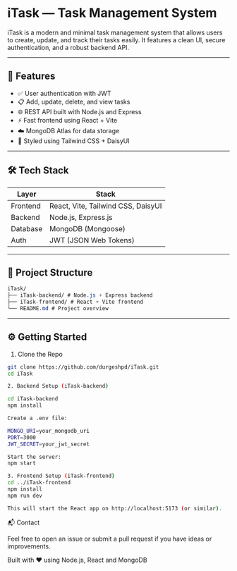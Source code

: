 # iTask — Task Management System

iTask is a modern and minimal task management system that allows users to create, update, and track their tasks easily. It features a clean UI, secure authentication, and a robust backend API.

---

## 🚀 Features

- ✅ User authentication with JWT
- 📋 Add, update, delete, and view tasks
- 🌐 REST API built with Node.js and Express
- ⚡ Fast frontend using React + Vite
- ☁️ MongoDB Atlas for data storage
- 🎨 Styled using Tailwind CSS + DaisyUI

---

## 🛠️ Tech Stack

| Layer     | Stack                              |
|-----------|-------------------------------------|
| Frontend  | React, Vite, Tailwind CSS, DaisyUI |
| Backend   | Node.js, Express.js                |
| Database  | MongoDB (Mongoose)                 |
| Auth      | JWT (JSON Web Tokens)              |

---

## 📁 Project Structure

```css
iTask/
├── iTask-backend/ # Node.js + Express backend
├── iTask-frontend/ # React + Vite frontend
└── README.md # Project overview
```
---

## ⚙️ Getting Started

1. Clone the Repo

```bash
git clone https://github.com/durgeshpd/iTask.git
cd iTask

2. Backend Setup (iTask-backend)

cd iTask-backend
npm install

Create a .env file:

MONGO_URI=your_mongodb_uri
PORT=3000
JWT_SECRET=your_jwt_secret

Start the server:
npm start

3. Frontend Setup (iTask-frontend)
cd ../iTask-frontend
npm install
npm run dev

This will start the React app on http://localhost:5173 (or similar).

```


📬 Contact

Feel free to open an issue or submit a pull request if you have ideas or improvements.

Built with ❤️ using Node.js, React and MongoDB
